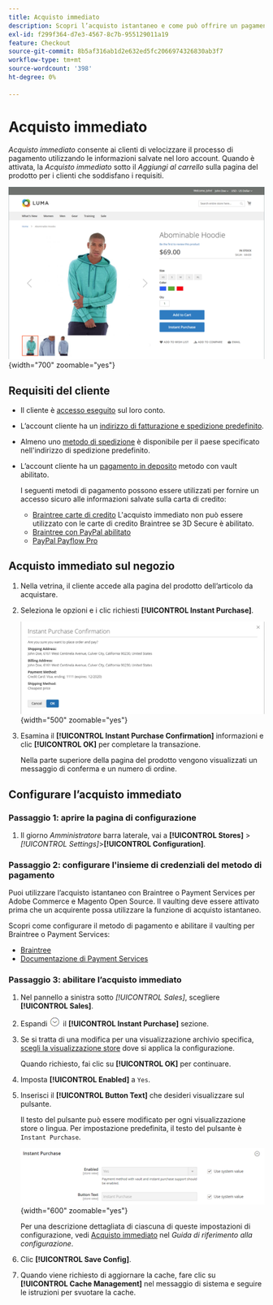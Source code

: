 ```yaml
---
title: Acquisto immediato
description: Scopri l’acquisto istantaneo e come può offrire un pagamento rapido per gli account cliente registrati.
exl-id: f299f364-d7e3-4567-8c7b-955129011a19
feature: Checkout
source-git-commit: 8b5af316ab1d2e632ed5fc2066974326830ab3f7
workflow-type: tm+mt
source-wordcount: '398'
ht-degree: 0%

---
```


# Acquisto immediato

_Acquisto immediato_ consente ai clienti di velocizzare il processo di pagamento utilizzando le informazioni salvate nel loro account. Quando è attivata, la _Acquisto immediato_ sotto il _Aggiungi al carrello_ sulla pagina del prodotto per i clienti che soddisfano i requisiti.

![Pagina prodotto con l’opzione Acquisto istantaneo visualizzata](./assets/storefront-checkout-instant-purchase.png){width="700" zoomable="yes"}

## Requisiti del cliente

- Il cliente è [accesso eseguito](../customers/customer-sign-in.md) sul loro conto.

- L’account cliente ha un [indirizzo di fatturazione e spedizione predefinito](../customers/account-dashboard-address-book.md).

- Almeno uno [metodo di spedizione](delivery.md) è disponibile per il paese specificato nell&#39;indirizzo di spedizione predefinito.

- L’account cliente ha un [pagamento in deposito](../stores-purchase/stored-payment-methods.md) metodo con vault abilitato.

  I seguenti metodi di pagamento possono essere utilizzati per fornire un accesso sicuro alle informazioni salvate sulla carta di credito:

   - [Braintree carte di credito](braintree.md) L&#39;acquisto immediato non può essere utilizzato con le carte di credito Braintree se 3D Secure è abilitato.
   - [Braintree con PayPal abilitato](braintree.md)
   - [PayPal Payflow Pro](paypal-payflow-pro.md)

## Acquisto immediato sul negozio

1. Nella vetrina, il cliente accede alla pagina del prodotto dell’articolo da acquistare.

1. Seleziona le opzioni e i clic richiesti **[!UICONTROL Instant Purchase]**.

   ![Finestra di dialogo di conferma per confermare l’acquisto immediato](./assets/storefront-checkout-instant-purchase-confirmation.png){width="500" zoomable="yes"}

1. Esamina il **[!UICONTROL Instant Purchase Confirmation]** informazioni e clic **[!UICONTROL OK]** per completare la transazione.

   Nella parte superiore della pagina del prodotto vengono visualizzati un messaggio di conferma e un numero di ordine.

## Configurare l’acquisto immediato

### Passaggio 1: aprire la pagina di configurazione

1. Il giorno _Amministratore_ barra laterale, vai a **[!UICONTROL Stores]** > _[!UICONTROL Settings]_>**[!UICONTROL Configuration]**.

### Passaggio 2: configurare l&#39;insieme di credenziali del metodo di pagamento

Puoi utilizzare l’acquisto istantaneo con Braintree o Payment Services per Adobe Commerce e Magento Open Source. Il vaulting deve essere attivato prima che un acquirente possa utilizzare la funzione di acquisto istantaneo.

Scopri come configurare il metodo di pagamento e abilitare il vaulting per Braintree o Payment Services:

- [Braintree](braintree.md)
- [Documentazione di Payment Services](https://experienceleague.adobe.com/docs/commerce-merchant-services/payment-services/guide-overview.html)

### Passaggio 3: abilitare l’acquisto immediato

1. Nel pannello a sinistra sotto _[!UICONTROL Sales]_, scegliere **[!UICONTROL Sales]**.

1. Espandi ![Selettore di espansione](../assets/icon-display-expand.png) il **[!UICONTROL Instant Purchase]** sezione.

1. Se si tratta di una modifica per una visualizzazione archivio specifica, [scegli la visualizzazione store](../configuration-reference/scope-change.md#set-the-scope) dove si applica la configurazione.

   Quando richiesto, fai clic su **[!UICONTROL OK]** per continuare.

1. Imposta **[!UICONTROL Enabled]** a `Yes`.

1. Inserisci il **[!UICONTROL Button Text]** che desideri visualizzare sul pulsante.

   Il testo del pulsante può essere modificato per ogni visualizzazione store o lingua. Per impostazione predefinita, il testo del pulsante è `Instant Purchase`.

   ![Configurazione - Opzioni di acquisto immediato](../configuration-reference/sales/assets/sales-instant-purchase.png){width="600" zoomable="yes"}

   Per una descrizione dettagliata di ciascuna di queste impostazioni di configurazione, vedi [Acquisto immediato](../configuration-reference/sales/sales.md#instant-purchase) nel _Guida di riferimento alla configurazione_.

1. Clic **[!UICONTROL Save Config]**.

1. Quando viene richiesto di aggiornare la cache, fare clic su **[!UICONTROL Cache Management]** nel messaggio di sistema e seguire le istruzioni per svuotare la cache.
